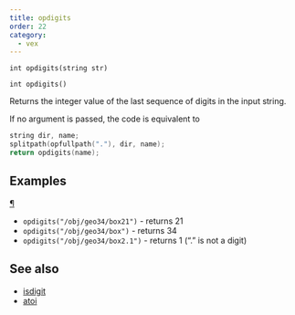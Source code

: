 ```yaml
---
title: opdigits
order: 22
category:
  - vex
---
```


`int opdigits(string str)`

`int opdigits()`

Returns the integer value of the last sequence of digits in the input string.

If no argument is passed, the code is equivalent to

```c
string dir, name;
splitpath(opfullpath("."), dir, name);
return opdigits(name);

```

## Examples

[¶](#examples)

- `opdigits("/obj/geo34/box21")` - returns 21
- `opdigits("/obj/geo34/box")` - returns 34
- `opdigits("/obj/geo34/box2.1")` - returns 1 (“.” is not a digit)



## See also

- [isdigit](isdigit.html)
- [atoi](atoi.html)
